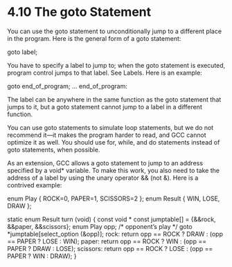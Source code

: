 # 4.10 The goto Statement

You can use the goto statement to unconditionally jump to a different place in the program. Here is the general form of a goto statement:

goto label;

You have to specify a label to jump to; when the goto statement is executed, program control jumps to that label. See Labels. Here is an example:

goto end_of_program;
…
end_of_program:

The label can be anywhere in the same function as the goto statement that jumps to it, but a goto statement cannot jump to a label in a different function.

You can use goto statements to simulate loop statements, but we do not recommend it—it makes the program harder to read, and GCC cannot optimize it as well. You should use for, while, and do statements instead of goto statements, when possible.

As an extension, GCC allows a goto statement to jump to an address specified by a void* variable. To make this work, you also need to take the address of a label by using the unary operator && (not &). Here is a contrived example:

enum Play { ROCK=0, PAPER=1, SCISSORS=2 };
enum Result { WIN, LOSE, DRAW };

static enum Result turn (void) 
{
  const void * const jumptable[] = {&&rock, &&paper, &&scissors};
  enum Play opp;                /* opponent’s play */
  goto *jumptable[select_option (&opp)];
 rock:
  return opp == ROCK ? DRAW : (opp == PAPER ? LOSE : WIN);
 paper:
  return opp == ROCK ? WIN  : (opp == PAPER ? DRAW : LOSE);
 scissors:
  return opp == ROCK ? LOSE : (opp == PAPER ? WIN  : DRAW);
}
